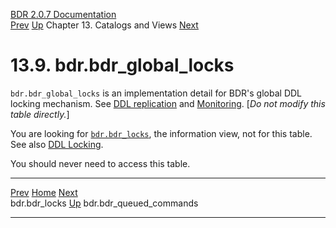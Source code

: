   [BDR 2.0.7 Documentation](README.md)                                                                                                       
  [Prev](catalog-bdr-locks.md "bdr.bdr_locks")   [Up](catalogs-views.md)    Chapter 13. Catalogs and Views    [Next](catalog-bdr-queued-commands.md "bdr.bdr_queued_commands")  


# 13.9. bdr.bdr_global_locks

`bdr.bdr_global_locks` is an implementation detail for BDR\'s
global DDL locking mechanism. See [DDL
replication](ddl-replication.md) and [Monitoring](monitoring.md).
[*Do not modify this table directly.*]

You are looking for [`bdr.bdr_locks`](catalog-bdr-locks.md),
the information view, not for this table. See also [DDL
Locking](ddl-replication-advice.md#DDL-REPLICATION-LOCKING).

You should never need to access this table.



  ----------------------------------------------- ------------------------------------------ ---------------------------------------------------------
  [Prev](catalog-bdr-locks.md)       [Home](README.md)        [Next](catalog-bdr-queued-commands.md)  
  bdr.bdr_locks                                    [Up](catalogs-views.md)                                    bdr.bdr_queued_commands
  ----------------------------------------------- ------------------------------------------ ---------------------------------------------------------
